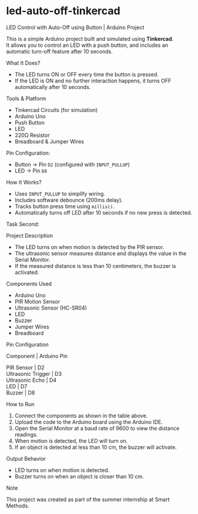 # led-auto-off-tinkercad
LED Control with Auto-Off using Button | Arduino Project

This is a simple Arduino project built and simulated using **Tinkercad**.  
It allows you to control an LED with a push button, and includes an automatic turn-off feature after 10 seconds.

What It Does?

- The LED turns ON or OFF every time the button is pressed.
- If the LED is ON and no further interaction happens, it turns OFF automatically after 10 seconds.

Tools & Platform

- Tinkercad Circuits (for simulation)
- Arduino Uno
- Push Button
- LED
- 220Ω Resistor
- Breadboard & Jumper Wires

Pin Configuration:
- Button → Pin `D2` (configured with `INPUT_PULLUP`)
- LED → Pin `D8`


How It Works?

- Uses `INPUT_PULLUP` to simplify wiring.
- Includes software debounce (200ms delay).
- Tracks button press time using `millis()`.
- Automatically turns off LED after 10 seconds if no new press is detected.





Task Second:

 Project Description

- The LED turns on when motion is detected by the PIR sensor.
- The ultrasonic sensor measures distance and displays the value in the Serial Monitor.
- If the measured distance is less than 10 centimeters, the buzzer is activated.

Components Used

- Arduino Uno
- PIR Motion Sensor
- Ultrasonic Sensor (HC-SR04)
- LED
- Buzzer
- Jumper Wires
- Breadboard

Pin Configuration

 Component           | Arduino Pin 

 PIR Sensor          | D2          
 Ultrasonic Trigger  | D3          
 Ultrasonic Echo     | D4          
 LED                 | D7          
 Buzzer              | D8          

How to Run

1. Connect the components as shown in the table above.
2. Upload the code to the Arduino board using the Arduino IDE.
3. Open the Serial Monitor at a baud rate of 9600 to view the distance readings.
4. When motion is detected, the LED will turn on.
5. If an object is detected at less than 10 cm, the buzzer will activate.

Output Behavior

- LED turns on when motion is detected.
- Buzzer turns on when an object is closer than 10 cm.

Note

This project was created as part of the summer internship at Smart Methods.







